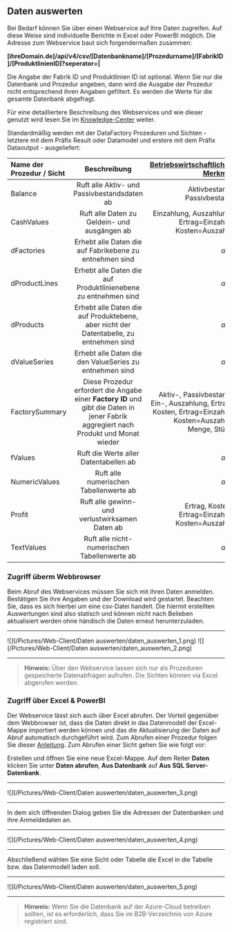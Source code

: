 ## Daten auswerten

Bei Bedarf können Sie über einen Webservice auf Ihre Daten zugreifen. Auf diese Weise sind individuelle Berichte in Excel oder PowerBI möglich. Die Adresse zum Webservice baut sich forgendermaßen zusammen: 

**[ihreDomain.de]/api/v4/csv/[Datenbankname]/[Prozedurname]/[FabrikID]/[ProduktlinienID]?seperator=|**

Die Angabe der Fabrik ID und Produktlinien ID ist optional. Wenn Sie nur die Datenbank und Prozedur angeben, dann wird die Ausgabe der Prozedur nicht entsprechend ihren Angaben gefiltert. Es werden die Werte für die gesamte Datenbank abgefragt.

Für eine detailliertere Beschreibung des Webservices und wie dieser genutzt wird lesen Sie im [Knowledge-Center]( https://github.com/saxess-software/DataFactory-Knowledge-Center/blob/master/4b.%20Integration%20with%20Excel%20Reporting/Create_XLS_Pivottable_from_Webservice_Data.md ) weiter.

Standardmäßig werden mit der DataFactory Prozeduren und Sichten - letztere mit dem Präfix Result oder Datamodel und erstere mit dem Präfix Dataoutput - ausgeliefert:

| Name der Prozedur / Sicht | Beschreibung | [Betriebswirtschaftliches Merkmal](/der-excel-client/templates/template-konfigurieren/effekt-andern.html) |
| :------- | :------: | -------: |
| Balance | Ruft alle Aktiv- und Passivbestandsdaten ab | Aktivbestand, Passivbestand |
| CashValues | Ruft alle Daten zu Geldein- und ausgängen ab | Einzahlung, Auszahlung, Ertrag=Einzahlg, Kosten=Auszahlg |
| dFactories | Erhebt alle Daten die auf Fabrikebene zu entnehmen sind | *alle* |
| dProductLines | Erhebt alle Daten die auf Produktlinienebene zu entnehmen sind | *alle* |
| dProducts | Erhebt alle Daten die auf Produktebene, aber nicht der Datentabelle, zu entnehmen sind | *alle* |
| dValueSeries | Erhebt alle Daten die den ValueSeries zu entnehmen sind | *alle* |
| FactorySummary | Diese Prozedur erfordert die Angabe einer **Factory ID** und gibt die Daten in jener Fabrik aggregiert nach Produkt und Monat wieder | Aktiv-, Passivbestand, Ein-, Auszahlung, Ertrag, Kosten, Ertrag=Einzahlg, Kosten=Auszahlg, Menge, Stück |
| fValues | Ruft die Werte aller Datentabellen ab | *alle* |
| NumericValues | Ruft alle numerischen Tabellenwerte ab | *alle* |
| Profit | Ruft alle gewinn- und verlustwirksamen Daten ab | Ertrag, Kosten, Ertrag=Einzahlg, Kosten=Auszahlg |
| TextValues | Ruft alle nicht-numerischen Tabellenwerte ab | *alle* |

### Zugriff überm Webbrowser

Beim Abruf des Webservices müssen Sie sich mit ihren Daten anmelden. Bestätigen Sie ihre Angaben und der Download wird gestartet. Beachten Sie, dass es sich hierbei um eine csv-Datei handelt. Die hiermit erstellten Auswertungen sind also statisch und können nicht nach Belieben aktualisiert werden ohne händisch die Daten erneut herunterzuladen.

---
![](/Pictures/Web-Client/Daten auswerten/daten_auswerten_1.png)
![](/Pictures/Web-Client/Daten auswerten/daten_auswerten_2.png)

---

>**Hinweis:** Über den Webservice lassen sich nur als Prozeduren gespeicherte Datenabfragen aufrufen. Die Sichten können via Excel abgerufen werden.

### Zugriff über Excel & PowerBI

Der Webservice lässt sich auch über Excel abrufen. Der Vorteil gegenüber dem Webbrowser ist, dass die Daten direkt in das Datenmodell der Excel-Mappe importiert werden können und das die Aktualisierung der Daten auf Abruf automatisch durchgeführt wird.
Zum Abrufen einer Prozedur folgen Sie dieser [Anleitung]( https://github.com/saxess-software/DataFactory-Knowledge-Center/blob/master/4b.%20Integration%20with%20Excel%20Reporting/Create_XLS_Pivottable_from_Webservice_Data.md ).
Zum Abrufen einer Sicht gehen Sie wie folgt vor:

Erstellen und öffnen Sie eine neue Excel-Mappe. Auf dem Reiter **Daten** klicken Sie unter **Daten abrufen**, **Aus Datenbank** auf **Aus SQL Server-Datenbank**.

---
![](/Pictures/Web-Client/Daten auswerten/daten_auswerten_3.png)

---

In dem sich öffnenden Dialog geben Sie die Adressen der Datenbanken und ihre Anmeldedaten an.

---
![](/Pictures/Web-Client/Daten auswerten/daten_auswerten_4.png)

---

Abschließend wählen Sie eine Sicht oder Tabelle die Excel in die Tabelle bzw. das Datenmodell laden soll.

---
![](/Pictures/Web-Client/Daten auswerten/daten_auswerten_5.png)

---

>**Hinweis:** Wenn Sie die Datenbank auf der Azure-Cloud betreiben sollten, ist es erforderlich, dass Sie im B2B-Verzeichnis von Azure registriert sind.
